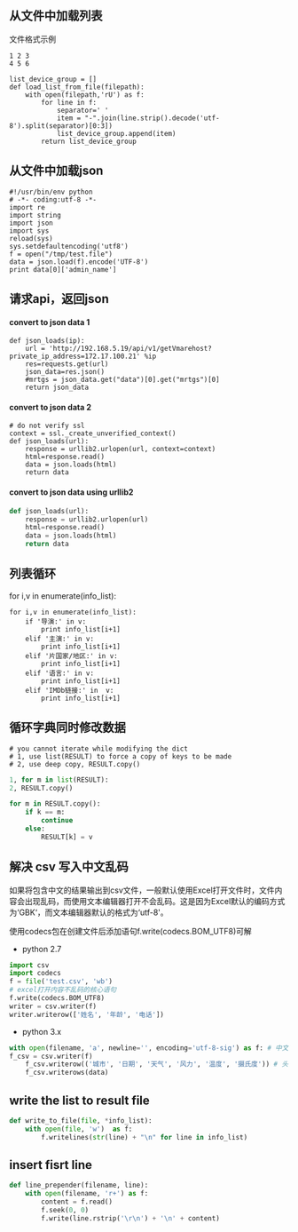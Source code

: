
## 从文件中加载列表

文件格式示例
```
1 2 3
4 5 6
```
    list_device_group = []
    def load_list_from_file(filepath):
        with open(filepath,'rU') as f:
            for line in f:
                separator=' '
                item = "-".join(line.strip().decode('utf-8').split(separator)[0:3])
                list_device_group.append(item)
            return list_device_group

## 从文件中加载json

    #!/usr/bin/env python
    # -*- coding:utf-8 -*-
    import re
    import string
    import json
    import sys
    reload(sys)
    sys.setdefaultencoding('utf8')
    f = open("/tmp/test.file")
    data = json.load(f).encode('UTF-8')
    print data[0]['admin_name']

## 请求api，返回json

#### convert to json data 1

    def json_loads(ip):
        url = 'http://192.168.5.19/api/v1/getVmarehost?private_ip_address=172.17.100.21' %ip
        res=requests.get(url)
        json_data=res.json()
        #mrtgs = json_data.get("data")[0].get("mrtgs")[0]
        return json_data

#### convert to json data 2
    # do not verify ssl
    context = ssl._create_unverified_context()
    def json_loads(url):
        response = urllib2.urlopen(url, context=context)
        html=response.read()
        data = json.loads(html)
        return data
        
#### convert to json data using urllib2
```python
def json_loads(url):
    response = urllib2.urlopen(url)
    html=response.read()
    data = json.loads(html)
    return data
```

## 列表循环

for i,v in enumerate(info_list):

    for i,v in enumerate(info_list):
        if '导演:' in v:
            print info_list[i+1]
        elif '主演:' in v:
            print info_list[i+1]
        elif '片国家/地区:' in v:
            print info_list[i+1]
        elif '语言:' in v:
            print info_list[i+1]
        elif 'IMDb链接:' in  v:
            print info_list[i+1]


## 循环字典同时修改数据
```
# you cannot iterate while modifying the dict
# 1, use list(RESULT) to force a copy of keys to be made
# 2, use deep copy, RESULT.copy()
```

```python
1, for m in list(RESULT):
2, RESULT.copy()

for m in RESULT.copy():
    if k == m:
        continue
    else:
        RESULT[k] = v
```

## 解决 csv 写入中文乱码

如果将包含中文的结果输出到csv文件，一般默认使用Excel打开文件时，文件内容会出现乱码，而使用文本编辑器打开不会乱码。这是因为Excel默认的编码方式为‘GBK‘，而文本编辑器默认的格式为‘utf-8'。

使用codecs包在创建文件后添加语句f.write(codecs.BOM_UTF8)可解

- python 2.7

```python
import csv
import codecs
f = file('test.csv', 'wb')
# excel打开内容不乱码的核心语句
f.write(codecs.BOM_UTF8)
writer = csv.writer(f)
writer.writerow(['姓名', '年龄', '电话'])
```

- python 3.x

```python
with open(filename, 'a', newline='', encoding='utf-8-sig') as f: # 中文需要设置成utf-8格式
f_csv = csv.writer(f)
    f_csv.writerow(('城市', '日期', '天气', '风力', '温度', '摄氏度')) # 头部信息
    f_csv.writerows(data)
```

## write the list to result file


```python
def write_to_file(file, *info_list):
    with open(file, 'w')  as f:
        f.writelines(str(line) + "\n" for line in info_list)
```
        
## insert fisrt line

```python
def line_prepender(filename, line):
    with open(filename, 'r+') as f:
        content = f.read()
        f.seek(0, 0)
        f.write(line.rstrip('\r\n') + '\n' + content)
```







